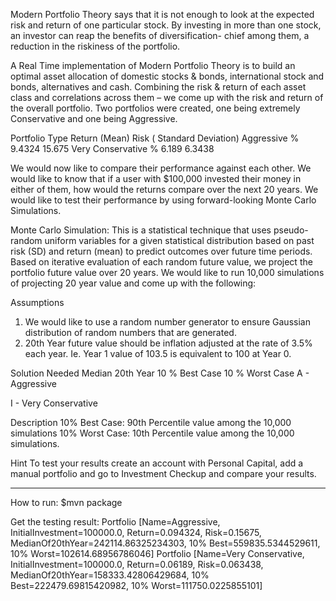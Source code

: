 
Modern Portfolio Theory says that it is not enough to look at the expected risk and return of one particular stock. By investing in more than one stock, an investor can reap the benefits of diversification- chief among them, a reduction in the riskiness of the portfolio.
 
A Real Time implementation of Modern Portfolio Theory is to build an optimal asset allocation of domestic stocks & bonds, international stock and bonds, alternatives and cash. Combining the risk & return of each asset class and correlations across them – we come up with the risk and return of the overall portfolio.  Two portfolios were created, one being extremely Conservative and one being Aggressive.
 
Portfolio Type                Return (Mean)                Risk ( Standard Deviation)
Aggressive                      % 9.4324                         15.675
Very Conservative               % 6.189                           6.3438
 
We would now like to compare their performance against each other. We would like to know that if a user with $100,000 invested their money in either of them, how would the returns compare over the next 20 years. We would like to test their performance by using forward-looking Monte Carlo Simulations.
 
Monte Carlo Simulation:
This is a statistical technique that uses pseudo-random uniform variables for a given statistical distribution based on past risk (SD) and return (mean) to predict outcomes over future time periods. Based on iterative evaluation of each random future value, we project the portfolio future value over 20 years. We would like to run 10,000 simulations of projecting 20 year value and come up with the following:
 
Assumptions
1. We would like to use a random number generator to ensure Gaussian distribution of random numbers that are generated.
2. 20th Year future value should be inflation adjusted at the rate of 3.5% each year. Ie. Year 1 value of 103.5 is equivalent to 100        at Year 0.

Solution Needed
                             Median 20th Year        10 % Best Case          10 % Worst Case
A - Aggressive 

I - Very Conservative
 

Description
10% Best Case:   90th Percentile value among the 10,000 simulations
10% Worst Case:  10th Percentile value among the 10,000 simulations.
 
Hint
To test your results create an account with Personal Capital, add a manual portfolio and go to Investment Checkup and compare your results.  

-----------------------------------------------------------------------------------------------------------------------------------

How to run:
$mvn package

Get the testing result:
Portfolio [Name=Aggressive, InitialInvestment=100000.0, Return=0.094324, Risk=0.15675, MedianOf20thYear=242114.86325234303, 10% Best=559835.5344529611, 10% Worst=102614.68956786046]
Portfolio [Name=Very Conservative, InitialInvestment=100000.0, Return=0.06189, Risk=0.063438, MedianOf20thYear=158333.42806429684, 10% Best=222479.69815420982, 10% Worst=111750.0225855101]
